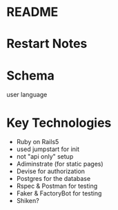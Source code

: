 # README

# Restart Notes

# Schema

user
language

# Key Technologies

* Ruby on Rails5
* used jumpstart for init
* not "api only" setup
* Adiminstrate (for static pages)
* Devise for authorization
* Postgres for the database
* Rspec & Postman for testing
* Faker & FactoryBot for testing
* Shiken?
